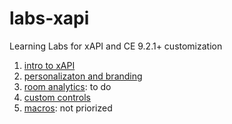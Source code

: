 # labs-xapi

Learning Labs for xAPI and CE 9.2.1+ customization

1. [intro to xAPI](labs/collab-xapi-intro)
2. [personalizaton and branding](labs/collab-xapi-branding) 
3. [room analytics](labs/collab-xapi-analytics): to do
4. [custom controls](labs/collab-xapi-controls)
5. [macros](labs/collab-xapi-macros): not priorized